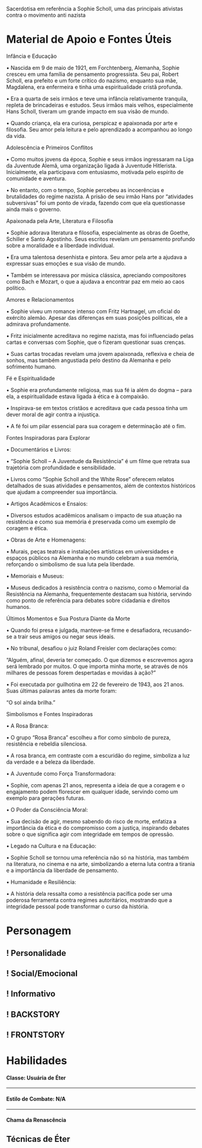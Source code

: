 Sacerdotisa em referência a Sophie Scholl, uma das principais ativistas contra o movimento anti nazista

# Material de Apoio e Fontes Úteis 

Infância e Educação

• Nascida em 9 de maio de 1921, em Forchtenberg, Alemanha, Sophie cresceu em uma família de pensamento progressista. Seu pai, Robert Scholl, era prefeito e um forte crítico do nazismo, enquanto sua mãe, Magdalena, era enfermeira e tinha uma espiritualidade cristã profunda.

• Era a quarta de seis irmãos e teve uma infância relativamente tranquila, repleta de brincadeiras e estudos. Seus irmãos mais velhos, especialmente Hans Scholl, tiveram um grande impacto em sua visão de mundo.

• Quando criança, ela era curiosa, perspicaz e apaixonada por arte e filosofia. Seu amor pela leitura e pelo aprendizado a acompanhou ao longo da vida.

Adolescência e Primeiros Conflitos

• Como muitos jovens da época, Sophie e seus irmãos ingressaram na Liga da Juventude Alemã, uma organização ligada à Juventude Hitlerista. Inicialmente, ela participava com entusiasmo, motivada pelo espírito de comunidade e aventura.

• No entanto, com o tempo, Sophie percebeu as incoerências e brutalidades do regime nazista. A prisão de seu irmão Hans por “atividades subversivas” foi um ponto de virada, fazendo com que ela questionasse ainda mais o governo.

  

  

  

Apaixonada pela Arte, Literatura e Filosofia

• Sophie adorava literatura e filosofia, especialmente as obras de Goethe, Schiller e Santo Agostinho. Seus escritos revelam um pensamento profundo sobre a moralidade e a liberdade individual.

• Era uma talentosa desenhista e pintora. Seu amor pela arte a ajudava a expressar suas emoções e sua visão de mundo.

• Também se interessava por música clássica, apreciando compositores como Bach e Mozart, o que a ajudava a encontrar paz em meio ao caos político.

  

  

  

Amores e Relacionamentos

• Sophie viveu um romance intenso com Fritz Hartnagel, um oficial do exército alemão. Apesar das diferenças em suas posições políticas, ele a admirava profundamente.

• Fritz inicialmente acreditava no regime nazista, mas foi influenciado pelas cartas e conversas com Sophie, que o fizeram questionar suas crenças.

• Suas cartas trocadas revelam uma jovem apaixonada, reflexiva e cheia de sonhos, mas também angustiada pelo destino da Alemanha e pelo sofrimento humano.

  

  

  

Fé e Espiritualidade

• Sophie era profundamente religiosa, mas sua fé ia além do dogma – para ela, a espiritualidade estava ligada à ética e à compaixão.

• Inspirava-se em textos cristãos e acreditava que cada pessoa tinha um dever moral de agir contra a injustiça.

• A fé foi um pilar essencial para sua coragem e determinação até o fim.


Fontes Inspiradoras para Explorar

• Documentários e Livros:

• “Sophie Scholl – A Juventude da Resistência” é um filme que retrata sua trajetória com profundidade e sensibilidade.

• Livros como “Sophie Scholl and the White Rose” oferecem relatos detalhados de suas atividades e pensamentos, além de contextos históricos que ajudam a compreender sua importância.

• Artigos Acadêmicos e Ensaios:

• Diversos estudos acadêmicos analisam o impacto de sua atuação na resistência e como sua memória é preservada como um exemplo de coragem e ética.

• Obras de Arte e Homenagens:

• Murais, peças teatrais e instalações artísticas em universidades e espaços públicos na Alemanha e no mundo celebram a sua memória, reforçando o simbolismo de sua luta pela liberdade.

• Memoriais e Museus:

• Museus dedicados à resistência contra o nazismo, como o Memorial da Resistência na Alemanha, frequentemente destacam sua história, servindo como ponto de referência para debates sobre cidadania e direitos humanos.

Últimos Momentos e Sua Postura Diante da Morte

• Quando foi presa e julgada, manteve-se firme e desafiadora, recusando-se a trair seus amigos ou negar seus ideais.

• No tribunal, desafiou o juiz Roland Freisler com declarações como:

“Alguém, afinal, deveria ter começado. O que dizemos e escrevemos agora será lembrado por muitos. O que importa minha morte, se através de nós milhares de pessoas forem despertadas e movidas à ação?”

• Foi executada por guilhotina em 22 de fevereiro de 1943, aos 21 anos. Suas últimas palavras antes da morte foram:

“O sol ainda brilha.”

Simbolismos e Fontes Inspiradoras

• A Rosa Branca:

• O grupo “Rosa Branca” escolheu a flor como símbolo de pureza, resistência e rebeldia silenciosa.

• A rosa branca, em contraste com a escuridão do regime, simboliza a luz da verdade e a beleza da liberdade.

• A Juventude como Força Transformadora:

• Sophie, com apenas 21 anos, representa a ideia de que a coragem e o engajamento podem florescer em qualquer idade, servindo como um exemplo para gerações futuras.

• O Poder da Consciência Moral:

• Sua decisão de agir, mesmo sabendo do risco de morte, enfatiza a importância da ética e do compromisso com a justiça, inspirando debates sobre o que significa agir com integridade em tempos de opressão.

• Legado na Cultura e na Educação:

• Sophie Scholl se tornou uma referência não só na história, mas também na literatura, no cinema e na arte, simbolizando a eterna luta contra a tirania e a importância da liberdade de pensamento.

• Humanidade e Resiliência:

• A história dela ressalta como a resistência pacífica pode ser uma poderosa ferramenta contra regimes autoritários, mostrando que a integridade pessoal pode transformar o curso da história.


# Personagem

## ! Personalidade

## ! Social/Emocional

## ! Informativo

## ! BACKSTORY

## ! FRONTSTORY

# Habilidades

#### Classe: Usuária de Éter

---

#### Estilo de Combate: N/A

---

#### Chama da Renascência

## Técnicas de Éter